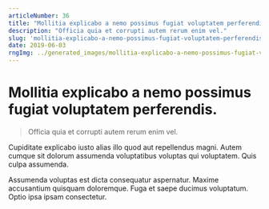 ```yaml
---
articleNumber: 36
title: "Mollitia explicabo a nemo possimus fugiat voluptatem perferendis."
description: "Officia quia et corrupti autem rerum enim vel."
slug: 'mollitia-explicabo-a-nemo-possimus-fugiat-voluptatem-perferendis.'
date: 2019-06-03
rngImg: ../generated_images/mollitia-explicabo-a-nemo-possimus-fugiat-voluptatem-perferendis..jpg
---
```


# Mollitia explicabo a nemo possimus fugiat voluptatem perferendis.

> Officia quia et corrupti autem rerum enim vel.

Cupiditate explicabo iusto alias illo quod aut repellendus magni. Autem cumque sit dolorum assumenda voluptatibus voluptas qui voluptatem. Quis culpa assumenda.
 Assumenda voluptas est dicta consequatur aspernatur. Maxime accusantium quisquam doloremque. Fuga et saepe ducimus voluptatum. Optio ipsa ipsam consectetur.
